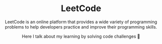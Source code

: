 <h1 align="center">LeetCode  </h1>
<p align="center">LeetCode is an online platform that provides a wide variety of programming <br>problems to help developers practice and improve their programming skills.</p>
<div align="center">
    <p>
        <span>Here I talk about my learning by solving code challenges 🚀</span>
    </p>
</div>
